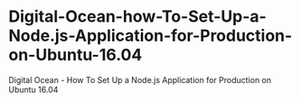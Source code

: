 # Digital-Ocean-how-To-Set-Up-a-Node.js-Application-for-Production-on-Ubuntu-16.04
Digital Ocean - How To Set Up a Node.js Application for Production on Ubuntu 16.04

